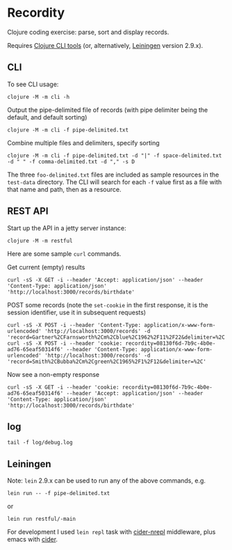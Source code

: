 Recordity
=========

Clojure coding exercise: parse, sort and display records.

Requires [Clojure CLI tools](https://clojure.org/guides/deps_and_cli) (or, alternatively, [Leiningen](https://github.com/technomancy/leiningen) version 2.9.x).

CLI
---

To see CLI usage:

    clojure -M -m cli -h

Output the pipe-delimited file of records (with pipe delimiter being the default, and default sorting)

    clojure -M -m cli -f pipe-delimited.txt

Combine multiple files and delimiters, specify sorting

    clojure -M -m cli -f pipe-delimited.txt -d "|" -f space-delimited.txt -d " " -f comma-delimited.txt -d "," -s D

The three `foo-delimited.txt` files are included as sample resources in the `test-data` directory.
The CLI will search for each `-f` value first as a file with that name and path, then as a resource.

REST API
--------

Start up the API in a jetty server instance:

    clojure -M -m restful

Here are some sample `curl` commands.

Get current (empty) results

    curl -sS -X GET -i --header 'Accept: application/json' --header 'Content-Type: application/json' 'http://localhost:3000/records/birthdate'

POST some records (note the `set-cookie` in the first response, it is the session identifier, use it in subsequent requests)

    curl -sS -X POST -i --header 'Content-Type: application/x-www-form-urlencoded' 'http://localhost:3000/records' -d 'record=Gartner%2CFarnsworth%2Cm%2Cblue%2C1962%2F11%2F22&delimiter=%2C'
    curl -sS -X POST -i --header 'cookie: recordity=08130f6d-7b9c-4b0e-ad76-65eaf50314f6' --header 'Content-Type: application/x-www-form-urlencoded' 'http://localhost:3000/records' -d 'record=Smith%2CBubba%2Cm%2Cgreen%2C1965%2F1%2F12&delimiter=%2C'

Now see a non-empty response

    curl -sS -X GET -i --header 'cookie: recordity=08130f6d-7b9c-4b0e-ad76-65eaf50314f6' --header 'Accept: application/json' --header 'Content-Type: application/json' 'http://localhost:3000/records/birthdate'

log
---

    tail -f log/debug.log

Leiningen
---------

Note: `lein` 2.9.x can be used to run any of the above commands, e.g.

    lein run -- -f pipe-delimited.txt
or

    lein run restful/-main

For development I used `lein repl` task with
[cider-nrepl](https://github.com/clojure-emacs/cider-nrepl) middleware, plus emacs with
[cider](https://github.com/clojure-emacs/cider).
